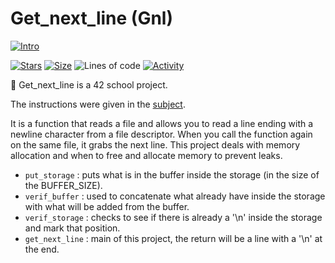 # Get_next_line (Gnl)

 [![Intro](https://img.shields.io/badge/Cursus-Get_next_line-success?style=for-the-badge&logo=42)](https://github.com/bshintak/Gnl)
 
 [![Stars](https://img.shields.io/github/stars/bshintak/Get_Next_Line?color=ffff00&label=Stars&logo=Stars&style=?style=flat)](https://github.com/bshintak/Gnl)
 [![Size](https://img.shields.io/github/repo-size/bshintak/Get_Next_Line?color=blue&label=Size&logo=Size&style=?style=flat)](https://github.com/bshintak/Gnl) 
 ![Lines of code](https://img.shields.io/tokei/lines/github/bshintak/Get_Next_line?color=blueviolet)
 [![Activity](https://img.shields.io/github/last-commit/bshintak/Get_Next_Line?color=red&label=Last%20Commit&style=flat)](https://github.com/bshintak/Gnl)

📖 Get_next_line is a 42 school project.

The instructions were given in the [subject](https://github.com/bshintak/Get_Next_Line/blob/master/subject_gnl.pdf).

It is a function that reads a file and allows you to read a line ending with a newline character from a file descriptor. When you call the function again on 
the same file, it grabs the next line. This project deals with memory allocation and when to free and allocate memory to prevent leaks.

- `put_storage` : puts what is in the buffer inside the storage (in the size of the BUFFER_SIZE).
- `verif_buffer` : used to concatenate what already have inside the storage with what will be added from the buffer.
- `verif_storage` : checks to see if there is already a '\n' inside the storage and mark that position.
- `get_next_line` : main of this project, the return will be a line with a '\n' at the end.
